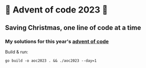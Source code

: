 # 🎄 Advent of code 2023 🎁
## Saving Christmas, one line of code at a time
### My solutions for this year's [advent of code](https://adventofcode.com/2023)

Build & run:
```shell
go build -o aoc2023 . && ./aoc2023 --day=1
```